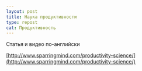 ```yaml
---
layout: post
title: Наука продуктивности
type: repost
cat: Продуктивность
---
```


Статья и видео по-английски

[http://www.sparringmind.com/productivity-science/](http://www.sparringmind.com/productivity-science/)